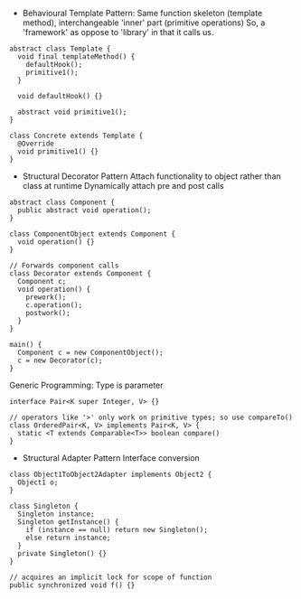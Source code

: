 <!-- SPDX-License-Identifier: zlib-acknowledgement -->

- Behavioural Template Pattern:
Same function skeleton (template method), interchangeable 'inner' part (primitive operations) 
So, a 'framework' as oppose to 'library' in that it calls us.
```
abstract class Template {
  void final templateMethod() {
    defaultHook();
    primitive1();
  }

  void defaultHook() {}

  abstract void primitive1();
}

class Concrete extends Template {
  @Override
  void primitive1() {}
}
```

- Structural Decorator Pattern
Attach functionality to object rather than class at runtime
Dynamically attach pre and post calls
```
abstract class Component {
  public abstract void operation();
}

class ComponentObject extends Component {
  void operation() {}
}

// Forwards component calls
class Decorator extends Component {
  Component c;
  void operation() { 
    prework(); 
    c.operation(); 
    postwork(); 
  } 
}

main() {
  Component c = new ComponentObject();
  c = new Decorator(c);
}
```

Generic Programming:
Type is parameter
```
interface Pair<K super Integer, V> {}

// operators like '>' only work on primitive types; so use compareTo()
class OrderedPair<K, V> implements Pair<K, V> {
  static <T extends Comparable<T>> boolean compare() 
}
```

- Structural Adapter Pattern
Interface conversion
```
class Object1ToObject2Adapter implements Object2 {
  Object1 o;
}
```

```
class Singleton {
  Singleton instance;
  Singleton getInstance() {
    if (instance == null) return new Singleton();
    else return instance;
  }
  private Singleton() {}
}
```

```
// acquires an implicit lock for scope of function
public synchronized void f() {}
```
